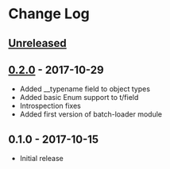 # Change Log

## [Unreleased]

## [0.2.0] - 2017-10-29

- Added \_\_typename field to object types
- Added basic Enum support to t/field
- Introspection fixes
- Added first version of batch-loader module


## 0.1.0 - 2017-10-15

- Initial release

[Unreleased]: https://github.com/ajk/specialist-server/compare/0.2.0...HEAD
[0.2.0]: https://github.com/ajk/specialist-server/compare/0.1.0...0.2.0
